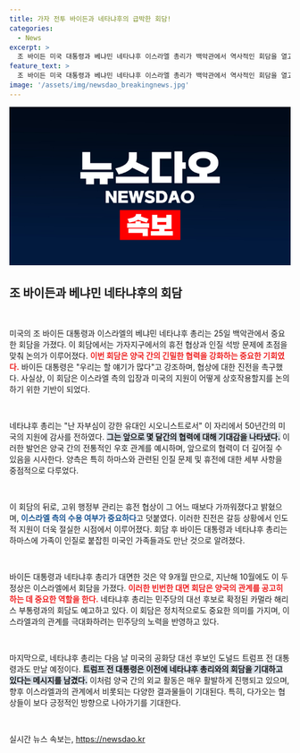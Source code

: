 ```yaml
---
title: 가자 전투 바이든과 네타냐후의 급박한 회담!
categories:
  - News
excerpt: >
  조 바이든 미국 대통령과 베냐민 네타냐후 이스라엘 총리가 백악관에서 역사적인 회담을 열고, 가자지구 휴전 협상과 인질 문제를 심도 있게 논의했습니다. 이 만남에서 양국의 협력 가능성이 더욱 확고해졌습니다. 클릭해 자세한 내용을 확인하세요!
feature_text: >
  조 바이든 미국 대통령과 베냐민 네타냐후 이스라엘 총리가 백악관에서 역사적인 회담을 열고, 가자지구 휴전 협상과 인질 문제를 심도 있게 논의했습니다. 이 만남에서 양국의 협력 가능성이 더욱 확고해졌습니다. 클릭해 자세한 내용을 확인하세요!
image: '/assets/img/newsdao_breakingnews.jpg'
---
```


<p><img src="/assets/img/newsdao_breakingnews.jpg" alt="pcversion 속보" /></p>

<h2 data-ke-size="size26">조 바이든과 베냐민 네타냐후의 회담</h2>

<p data-ke-size="size16">&nbsp;</p>

<p>미국의 조 바이든 대통령과 이스라엘의 베냐민 네타냐후 총리는 25일 백악관에서 중요한 회담을 가졌다. 이 회담에서는 가자지구에서의 휴전 협상과 인질 석방 문제에 초점을 맞춰 논의가 이루어졌다. <b><span style="color: #ee2323;">이번 회담은 양국 간의 긴밀한 협력을 강화하는 중요한 기회였다.</span></b> 바이든 대통령은 "우리는 할 얘기가 많다"고 강조하며, 협상에 대한 진전을 촉구했다. 사실상, 이 회담은 이스라엘 측의 입장과 미국의 지원이 어떻게 상호작용할지를 논의하기 위한 기반이 되었다. </p>

<p data-ke-size="size16">&nbsp;</p>

<p>네타냐후 총리는 "난 자부심이 강한 유대인 시오니스트로서" 이 자리에서 50년간의 미국의 지원에 감사를 전하였다. <b><span style="background-color: #21538527;">그는 앞으로 몇 달간의 협력에 대해 기대감을 나타냈다.</span></b> 이러한 발언은 양국 간의 전통적인 우호 관계를 예시하며, 앞으로의 협력이 더 깊어질 수 있음을 시사한다. 양측은 특히 하마스와 관련된 인질 문제 및 휴전에 대한 세부 사항을 중점적으로 다루었다.</p>

<p data-ke-size="size16">&nbsp;</p>

<p>이 회담의 뒤로, 고위 행정부 관리는 휴전 협상이 그 어느 때보다 가까워졌다고 밝혔으며, <b><span style="color: #1a5490;">이스라엘 측의 수용 여부가 중요하다</span></b>고 덧붙였다. 이러한 진전은 갈등 상황에서 인도적 지원이 더욱 절실한 시점에서 이루어졌다. 회담 후 바이든 대통령과 네타냐후 총리는 하마스에 가족이 인질로 붙잡힌 미국인 가족들과도 만난 것으로 알려졌다.</p>

<p data-ke-size="size16">&nbsp;</p>

<p>바이든 대통령과 네타냐후 총리가 대면한 것은 약 9개월 만으로, 지난해 10월에도 이 두 정상은 이스라엘에서 회담을 가졌다. <b><span style="color: #ee2323;">이러한 빈번한 대면 회담은 양국의 관계를 공고히 하는 데 중요한 역할을 한다.</span></b> 네타냐후 총리는 민주당의 대선 후보로 확정된 카멀라 해리스 부통령과의 회담도 예고하고 있다. 이 회담은 정치적으로도 중요한 의미를 가지며, 이스라엘과의 관계를 극대화하려는 민주당의 노력을 반영하고 있다.</p>

<p data-ke-size="size16">&nbsp;</p>

<p>마지막으로, 네타냐후 총리는 다음 날 미국의 공화당 대선 후보인 도널드 트럼프 전 대통령과도 만날 예정이다. <b><span style="background-color: #21538527;">트럼프 전 대통령은 이전에 네타냐후 총리와의 회담을 기대하고 있다는 메시지를 남겼다.</span></b> 이처럼 양국 간의 외교 활동은 매우 활발하게 진행되고 있으며, 향후 이스라엘과의 관계에서 비롯되는 다양한 결과물들이 기대된다. 특히, 다가오는 협상들이 보다 긍정적인 방향으로 나아가기를 기대한다. </p>

<p data-ke-size="size16">&nbsp;</p>
실시간 뉴스 속보는, <a href="https://newsdao.kr" rel="dofollow">https://newsdao.kr</a>


